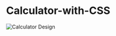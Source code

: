 # Calculator-with-CSS
![Calculator Design](https://user-images.githubusercontent.com/95650842/147381722-fe2b8e35-fdec-4d05-aa9c-0022f9f3d9e8.jpg)
